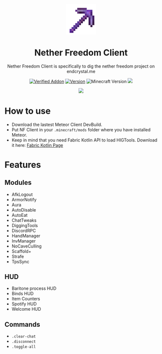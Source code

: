 <div align="center">
  <!-- Logo and Title -->
  <img src="/src/main/resources/assets/netherfreedom/icon.png" alt="logo" width="20%"/>
  <h1>Nether Freedom Client</h1>
  <p>Nether Freedom Client is specifically to dig the nether freedom project on endcrystal.me</p>

  <!-- Fancy badges -->
  <a href="https://anticope.ml/pages/MeteorAddons.html"><img src="https://img.shields.io/badge/Verified%20Addon-Not Yet :(-blueviolet" alt="Verified Addon"></a>
  <a href="https://github.com/RedCarlos26/higtools/releases"><img src="https://img.shields.io/badge/Version-v1.0-blueviolet" alt="Version"></a>
  <img src="https://img.shields.io/badge/Minecraft%20Version-1.18.2-blueviolet" alt="Minecraft Version">
  <img src="https://img.shields.io/github/downloads/RedCarlos26/NetherFreedom-Client/total?color=blueviolet&label=Downloads">
</div>

<div align="center">
  <a href="https://discord.gg/u3XNcDZyrY"><img src="https://invidget.switchblade.xyz/u3XNcDZyrY"></a>
</div>

# How to use
- Download the lastest Meteor Client DevBuild.
- Put NF Client in your `.minecraft/mods` folder where you have installed Meteor.
- Keep in mind that you need Fabric Kotlin API to load HIGTools. Download it here: [Fabric Kotlin Page](https://www.curseforge.com/minecraft/mc-mods/fabric-language-kotlin/files/all?filter-game-version=2020709689%3A9008)

# Features
## Modules
- AfkLogout
- ArmorNotify
- Aura
- AutoDisable
- AutoEat
- ChatTweaks
- DiggingTools
- DiscordRPC
- HandManager
- InvManager
- NoCaveCulling
- Scaffold+
- Strafe
- TpsSync

## HUD
- Baritone process HUD
- Binds HUD
- Item Counters
- Spotify HUD
- Welcome HUD

## Commands
- `.clear-chat`
- `.disconnect`
- `.toggle-all`
